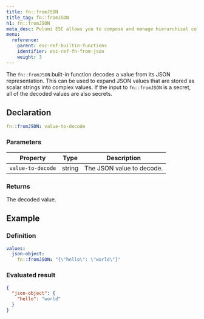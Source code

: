 ```yaml
---
title: fn::fromJSON
title_tag: fn::fromJSON
h1: fn::fromJSON
meta_desc: Pulumi ESC allows you to compose and manage hierarchical collections of configuration and secrets and consume them in various ways.
menu:
  reference:
    parent: esc-ref-builtin-functions
    identifier: esc-ref-fn-from-json
    weight: 3
---
```


The `fn::fromJSON` built-in function decodes a value from its JSON representation. This can be used to expand JSON values that are stored as scalar strings into complex values. If the input to `fn::fromJSON` is a secret, all of the decoded values are also secrets.

## Declaration

```yaml
fn::fromJSON: value-to-decode
```

### Parameters

| Property          | Type   | Description                                                       |
|-------------------|--------|-------------------------------------------------------------------|
| `value-to-decode` | string | The JSON value to decode.

### Returns

The decoded value.

## Example

### Definition

```yaml
values:
  json-object:
    fn::fromJSON: "{\"hello\": \"world\"}"
```

### Evaluated result

```json
{
  "json-object": {
    "hello": "world"
  }
}
```
